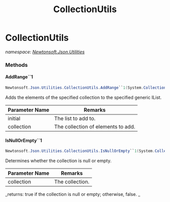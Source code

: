 ﻿---
title: CollectionUtils
---

# CollectionUtils
_namespace: [Newtonsoft.Json.Utilities](N-Newtonsoft.Json.Utilities.html)_





### Methods

#### AddRange``1
```csharp
Newtonsoft.Json.Utilities.CollectionUtils.AddRange``1(System.Collections.Generic.IList{``0},System.Collections.Generic.IEnumerable{``0})
```
Adds the elements of the specified collection to the specified generic IList.

|Parameter Name|Remarks|
|--------------|-------|
|initial|The list to add to.|
|collection|The collection of elements to add.|


#### IsNullOrEmpty``1
```csharp
Newtonsoft.Json.Utilities.CollectionUtils.IsNullOrEmpty``1(System.Collections.Generic.ICollection{``0})
```
Determines whether the collection is null or empty.

|Parameter Name|Remarks|
|--------------|-------|
|collection|The collection.|

_returns: true if the collection is null or empty; otherwise, false.
            _


